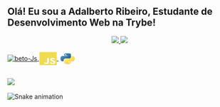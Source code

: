 ## Olá! Eu sou a Adalberto Ribeiro, Estudante de Desenvolvimento Web na Trybe!
<div align="center">
  <a href="https://github.com/Beto1821">
  <img height="180em" src="https://github-readme-stats.vercel.app/api?username=Beto1821&show_icons=true&theme=dracula&include_all_commits=true&count_private=true"/>
  <img height="180em" src="https://github-readme-stats.vercel.app/api/top-langs/?username=Beto1821&layout=compact&langs_count=7&theme=dracula"/>
</div>
<div style="display: inline_block"><br>
  <img align="center" alt="beto-Js" height="30" width="40" src="https://cdn.jsdelivr.net/gh/devicons/devicon/icons/linux/linux-original.svg">
  <img align="center" alt="beto-Js" height="30" width="40" src="https://raw.githubusercontent.com/devicons/devicon/master/icons/javascript/javascript-plain.svg">
  <img align="center" alt="beto-Python" height="30" width="40" src="https://raw.githubusercontent.com/devicons/devicon/master/icons/python/python-original.svg">

</div>
  
  ##
 
<div> 
  <a href="https://www.linkedin.com/in/adalberto-ribeiro-344092107/" target="_blank"><img src="https://img.shields.io/badge/-LinkedIn-%230077B5?style=for-the-badge&logo=linkedin&logoColor=white" target="_blank"></a> 
 
  ![Snake animation](https://github.com/Beto1821/beto1821/blob/output/github-contribution-grid-snake.svg)
 
</div>
